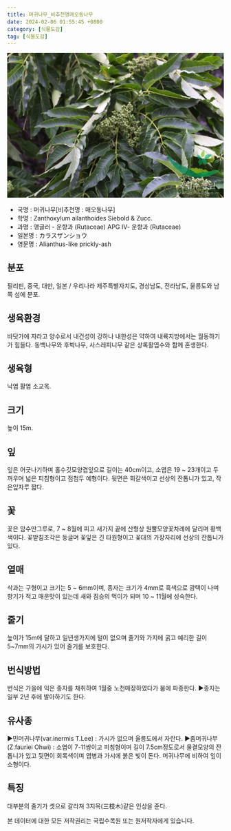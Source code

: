```yaml
---
title: 머귀나무_비추천명매오동나무
date: 2024-02-06 01:55:45 +0800
category: [식물도감]
tag: [식물도감]
---
```




![머귀나무[비추천명 : 매오동나무]](/assets/img/fileUpload/plants/basic/Rutaceae/Zanthoxylum/12133/1_th2.JPG)
- 국명 : 머귀나무[비추천명 : 매오동나무]
- 학명 : Zanthoxylum ailanthoides Siebold & Zucc.
- 과명 : 앵글러 - 운향과 (Rutaceae) APG Ⅳ- 운향과 (Rutaceae)
- 일본명 : カラスザンショウ
- 영문명 : Alianthus-like prickly-ash


## 분포
필리핀, 중국, 대만, 일본 / 우리나라 제주특별자치도, 경상남도, 전라남도, 울릉도와 남쪽 섬에 분포.
## 생육환경
바닷가에 자라고 양수로서 내건성이 강하나 내한성은 약하여 내륙지방에서는 월동하기가 힘들다. 동백나무와 후박나무, 사스레피니무 같은 상록활엽수와 함께 혼생한다.
## 생육형
낙엽 활엽 소교목.
## 크기
높이 15m.
## 잎
잎은 어긋나기하며 홀수깃모양겹잎으로 길이는 40cm이고, 소엽은 19 ~ 23개이고 두꺼우며 넓은 피침형이고 점첨두 예형이다.  뒷면은 회갈색이고 선상의 잔톱니가 있고, 작은잎자루 짧다.
## 꽃
꽃은 암수딴그루로, 7 ~ 8월에 피고 새가지 끝에 산형상 원뿔모양꽃차례에 달리며 황백색이다. 꽃받침조각은 둥글며 꽃잎은 긴 타원형이고 꽃대의 가장자리에 선상의 잔톱니가 있다.
## 열매
삭과는 구형이고 크기는 5 ~ 6mm이며, 종자는 크기가 4mm로 흑색으로 광택이 나며 향기가 적고 매운맛이 있는데 새와 짐승의 먹이가 되며 10 ~ 11월에 성숙한다.
## 줄기
높이가 15m에 달하고 일년생가지에 털이 없으며 줄기와 가지에 굵고 예리한 길이 5~7mm의 가시가 있어 줄기를 보호한다.
## 번식방법
번식은 가을에 익은 종자를 채취하여 1월중 노천매장하였다가 봄에 파종한다.
▶종자는 일부 2년 후에 발아하기도 한다.
## 유사종
▶민머귀나무(var.inermis T.Lee) : 가시가 없으며 울릉도에서 자란다. 
▶좀머귀나무(Z.fauriei Ohwi) : 소엽이 7-11쌍이고 피침형이며 길이 7.5cm정도로서 물결모양의 잔톱니가 있고 뒷면이 회록색이며 엽병과 가시에 붉은 빛이 돈다. 머귀나무에 비하여 잎이 소형이다.
## 특징
대부분의 줄기가 셋으로 갈라져 3지목(三枝木)같은 인상을 준다.






본 데이터에 대한 모든 저작권리는 국립수목원 또는 원저작자에게 있습니다.
